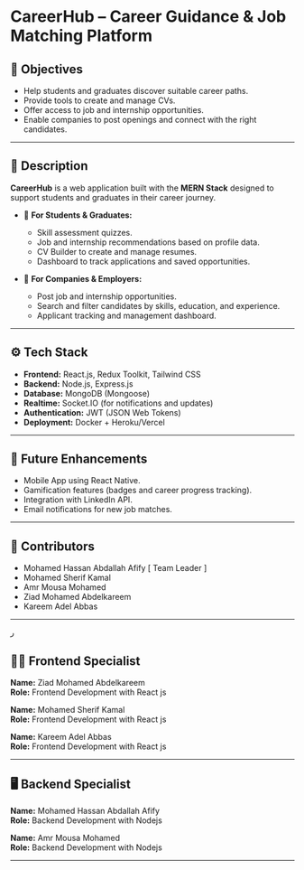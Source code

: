 # CareerHub – Career Guidance & Job Matching Platform

## 🎯 Objectives
- Help students and graduates discover suitable career paths.  
- Provide tools to create and manage CVs.  
- Offer access to job and internship opportunities.  
- Enable companies to post openings and connect with the right candidates.  

---

## 📖 Description
**CareerHub** is a web application built with the **MERN Stack** designed to support students and graduates in their career journey.  

- 🔹 **For Students & Graduates:**  
  - Skill assessment quizzes.  
  - Job and internship recommendations based on profile data.  
  - CV Builder to create and manage resumes.  
  - Dashboard to track applications and saved opportunities.  

- 🔹 **For Companies & Employers:**  
  - Post job and internship opportunities.  
  - Search and filter candidates by skills, education, and experience.  
  - Applicant tracking and management dashboard.  

---

## ⚙️ Tech Stack
- **Frontend:** React.js, Redux Toolkit, Tailwind CSS  
- **Backend:** Node.js, Express.js  
- **Database:** MongoDB (Mongoose)  
- **Realtime:** Socket.IO (for notifications and updates)  
- **Authentication:** JWT (JSON Web Tokens)  
- **Deployment:** Docker + Heroku/Vercel    

---

## 🚀 Future Enhancements
- Mobile App using React Native.  
- Gamification features (badges and career progress tracking).  
- Integration with LinkedIn API.  
- Email notifications for new job matches.  

---

## 🙌 Contributors
- Mohamed Hassan Abdallah Afify [ Team Leader ]
- Mohamed Sherif Kamal
- Amr Mousa Mohamed 
- Ziad Mohamed Abdelkareem
- Kareem Adel Abbas

---

ر
## 👨‍💻 Frontend Specialist

**Name:** Ziad Mohamed Abdelkareem  
**Role:** Frontend Development with React js

**Name:** Mohamed Sherif Kamal  
**Role:** Frontend Development with React js

**Name:** Kareem Adel Abbas  
**Role:** Frontend Development with React js

---

## 🖥️ Backend Specialist

**Name:** Mohamed Hassan Abdallah Afify  
**Role:** Backend Development with Nodejs

**Name:** Amr Mousa Mohamed  
**Role:** Backend Development with Nodejs

---

